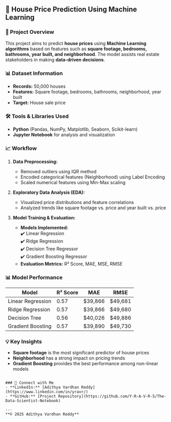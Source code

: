 ## 🏡 House Price Prediction Using Machine Learning  

### 🚀 Project Overview  
This project aims to predict **house prices** using **Machine Learning algorithms** based on features such as **square footage, bedrooms, bathrooms, year built, and neighborhood**. The model assists real estate stakeholders in making **data-driven decisions**.  

### 📊 Dataset Information  
- **Records:** 50,000 houses  
- **Features:** Square footage, bedrooms, bathrooms, neighborhood, year built  
- **Target:** House sale price  

### 🛠️ Tools & Libraries Used  
- **Python** (Pandas, NumPy, Matplotlib, Seaborn, Scikit-learn)  
- **Jupyter Notebook** for analysis and visualization  

### 📈 Workflow  
1. **Data Preprocessing:**  
   - Removed outliers using IQR method  
   - Encoded categorical features (Neighborhood) using Label Encoding  
   - Scaled numerical features using Min-Max scaling  

2. **Exploratory Data Analysis (EDA):**  
   - Visualized price distributions and feature correlations  
   - Analyzed trends like square footage vs. price and year built vs. price  

3. **Model Training & Evaluation:**  
   - **Models Implemented:**  
     ✔️ Linear Regression  
     ✔️ Ridge Regression  
     ✔️ Decision Tree Regressor  
     ✔️ Gradient Boosting Regressor  
   - **Evaluation Metrics:** R² Score, MAE, MSE, RMSE  

### 📊 Model Performance  
| Model                | R² Score | MAE         | RMSE         |
|---------------------|----------|-------------|--------------|
| Linear Regression   | 0.57     | $39,866    | $49,681     |
| Ridge Regression    | 0.57     | $39,866    | $49,680     |
| Decision Tree       | 0.56     | $40,026    | $49,886     |
| Gradient Boosting   | 0.57     | $39,890    | $49,730     |

### 💡 Key Insights  
- **Square footage** is the most significant predictor of house prices  
- **Neighborhood** has a strong impact on pricing trends  
- **Gradient Boosting** provides the best performance among non-linear models  


```

### 💬 Connect with Me  
- **LinkedIn:** [Adithya Vardhan Reddy](https://www.linkedin.com/in/yravr/)  
- **GitHub:** [Project Repository](https://github.com/Y-R-A-V-R-5/The-Data-Scientist-Notebook)  

---  
**© 2025 Adithya Vardhan Reddy**  
